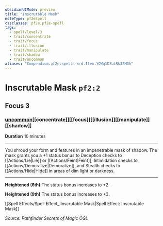 ```yaml
---
obsidianUIMode: preview
title: "Inscrutable Mask"
noteType: pf2eSpell
cssclasses: pf2e,pf2e-spell
tags:
  - spell/level/3
  - trait/concentrate
  - trait/focus
  - trait/illusion
  - trait/manipulate
  - trait/shadow
  - trait/uncommon
aliases: "Compendium.pf2e.spells-srd.Item.YQWq1DZuLRk32M3h" 
---
```

# Inscrutable Mask  `pf2:2`  
## Focus 3
### [uncommon](uncommon "Uncommon Rarity Trait")[[concentrate]][[focus]][[illusion]][[manipulate]][[shadow]]

**Duration** 10 minutes
* * * 
You shroud your form and features in an impenetrable mask of shadow. The mask grants you a +1 status bonus to Deception checks to [[Actions/Lie|Lie]] or [[Actions/Feint|Feint]], Intimidation checks to [[Actions/Demoralize|Demoralize]], and Stealth checks to [[Actions/Hide|Hide]] in areas of dim light or darkness.

* * *

**Heightened (6th)** The status bonus increases to +2.

**Heightened (9th)** The status bonus increases to +3.

[[Spell Effects/Spell Effect_ Inscrutable Mask|Spell Effect: Inscrutable Mask]]

*Source: Pathfinder Secrets of Magic*
*OGL*